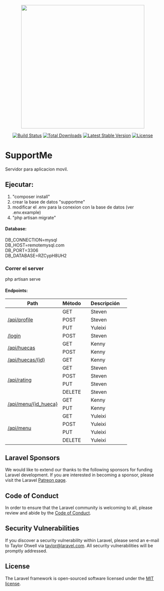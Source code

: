 <p align="center"><img src="https://res.cloudinary.com/dtfbvvkyp/image/upload/v1566331377/laravel-logolockup-cmyk-red.svg" width="400"></p>

<p align="center">
<a href="https://travis-ci.org/laravel/framework"><img src="https://travis-ci.org/laravel/framework.svg" alt="Build Status"></a>
<a href="https://packagist.org/packages/laravel/framework"><img src="https://poser.pugx.org/laravel/framework/d/total.svg" alt="Total Downloads"></a>
<a href="https://packagist.org/packages/laravel/framework"><img src="https://poser.pugx.org/laravel/framework/v/stable.svg" alt="Latest Stable Version"></a>
<a href="https://packagist.org/packages/laravel/framework"><img src="https://poser.pugx.org/laravel/framework/license.svg" alt="License"></a>
</p>

# SupportMe
Servidor para aplicacion movil.

## Ejecutar:
1. "composer install"
2. crear la base de datos "supportme"
3. modificar el .env para la conexion con la base de datos (ver .env.example)
4. "php artisan migrate"

#### Database:
DB_CONNECTION=mysql<br/>
DB_HOST=remotemysql.com<br/>
DB_PORT=3306<br/>
DB_DATABASE=RZCypH8UH2<br/>

### Correr el server
php artisan serve


#### Endpoints:
<table>
    <thead>
        <tr>
            <th>Path</th>
            <th>Método<th>
            <th>Descripción<th>
        </tr>
    </thead>
    <tbody>
        <tr>
            <td rowspan="3"><a href="/api/profile">/api/profile</a></td>
            <td>GET</td>
            <td></td>
            <td>Steven</td>
        </tr>
        <tr>
            <td>POST</td>
            <td></td>
            <td>Steven</td>
        </tr>
        <tr>
            <td>PUT</td>
            <td></td>
            <td>Yuleixi</td>
        </tr>
        <tr>
            <td><a href="/login">/login</a></>
            <td>POST</td>
            <td></td>
            <td>Steven</td>
        </tr>
        <tr>
            <td rowspan="2"><a href="/api/huecas">/api/huecas</a></td>
            <td>GET</td>
            <td></td>
            <td>Kenny</td>
        </tr>
        <tr>
            <td>POST</td>
            <td></td>
            <td>Kenny</td>
        </tr>
        <tr>
            <td><a href="/api/huecas/{id}">/api/huecas/{id}</a></td>
            <td>GET</td>
            <td></td>
            <td>Kenny</td>
        </tr>
        <tr>
            <td rowspan="4"><a href="/api/rating">/api/rating</a></td>
            <td>GET</td>
            <td></td>
            <td>Steven</td>
        </tr>
        <tr>
            <td>POST</td>
            <td></td>
            <td>Steven</td>
        </tr>
        <tr>
            <td>PUT</td>
            <td></td>
            <td>Steven</td>
        </tr>
        <tr>
            <td>DELETE</td>
            <td></td>
            <td>Steven</td>
        </tr>
        <tr>
            <td rowspan="2"><a href="/api/menu/{id_hueca}">/api/menu/{id_hueca}</a></td>
            <td>GET</td>
            <td></td>
            <td>Kenny</td>
        </tr>
        <tr>
            <td>PUT</td>
            <td></td>
            <td>Kenny</td>
        </tr>
        <tr>
            <td rowspan="4"><a href="/api/menu">/api/menu</a></td>
            <td>GET</td>
            <td></td>
            <td>Yuleixi</td>
        </tr>
        <tr>
            <td>POST</td>
            <td></td>
            <td>Yuleixi</td>
        </tr>
        <tr>
            <td>PUT</td>
            <td></td>
            <td>Yuleixi</td>
        </tr>
        <tr>
            <td>DELETE</td>
            <td></td>
            <td>Yuleixi</td>
        </tr>
    </tbody>
</table>


## Laravel Sponsors

We would like to extend our thanks to the following sponsors for funding Laravel development. If you are interested in becoming a sponsor, please visit the Laravel [Patreon page](https://patreon.com/taylorotwell).

## Code of Conduct

In order to ensure that the Laravel community is welcoming to all, please review and abide by the [Code of Conduct](https://laravel.com/docs/contributions#code-of-conduct).

## Security Vulnerabilities

If you discover a security vulnerability within Laravel, please send an e-mail to Taylor Otwell via [taylor@laravel.com](mailto:taylor@laravel.com). All security vulnerabilities will be promptly addressed.

## License

The Laravel framework is open-sourced software licensed under the [MIT license](https://opensource.org/licenses/MIT).
